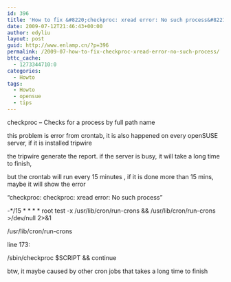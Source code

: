 ```yaml
---
id: 396
title: 'How to fix &#8220;checkproc: xread error: No such process&#8221;'
date: 2009-07-12T21:46:43+00:00
author: edyliu
layout: post
guid: http://www.enlamp.cn/?p=396
permalink: /2009-07-how-to-fix-checkproc-xread-error-no-such-process/
bttc_cache:
  - 1273344710:0
categories:
  - Howto
tags:
  - Howto
  - opensue
  - tips
---
```

checkproc &#8211; Checks for a process by full path name

this problem is error from crontab, it is also happened on every openSUSE server, if it is installed tripwire
  
the tripwire generate the report. if the server is busy, it will take a long time to finish,
  
but the crontab will run every 15 minutes , if it is done more than 15 mins, maybe it will show the error
  
&#8220;checkproc: checkproc: xread error: No such process&#8221;

-\*/15 \* \* \* * root test -x /usr/lib/cron/run-crons && /usr/lib/cron/run-crons >/dev/null 2>&1
  
/usr/lib/cron/run-crons

line 173:
  
/sbin/checkproc $SCRIPT && continue

btw, it maybe caused by other cron jobs that takes a long time to finish